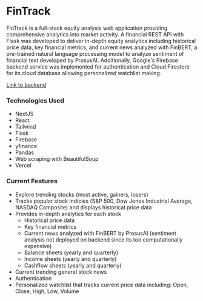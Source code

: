 # FinTrack

FinTrack is a full-stack equity analysis web application providing comprehensive analytics into market activity. A financial REST API with Flask was developed to deliver in-depth equity analytics including historical price data, key financial metrics, and current news analyzed with FinBERT, a pre-trained natural language processing model to analyze sentiment of financial text developed by ProsusAI. Additionally, Google's Firebase backend service was implemented for authentication and Cloud Firestore for its cloud database allowing personalized watchlist making.

[Link to backend](https://github.com/13lack13lood/FinTrack-Backend)

### Technologies Used
- NextJS
- React
- Tailwind
- Flask
- Firebase
- yfinance
- Pandas
- Web scraping with BeautifulSoup
- Vercel

### Current Features
- Explore trending stocks (most active, gainers, losers)
- Tracks popular stock indicies (S&P 500, Dow Jones Industrial Average, NASDAQ Composite) and displays historical price data
- Provides in-depth analytics for each stock
  - Historical price data
  - Key financial metrics
  - Current news analyzed with FinBERT by ProsusAI (sentiment analysis not deployed on backend since its too computationally expensive)
  - Balance sheets (yearly and quarterly)
  - Income sheets (yearly and quarterly)
  - Cashflow sheets (yearly and quarterly)
- Current trending general stock news
- Authentication
- Personalized watchlist that tracks current price data including: Open, Close, High, Low, Volume
